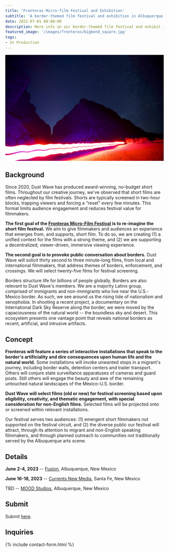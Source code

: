```yaml
---
title: 'Fronteras Micro-film Festival and Exhibition'
subtitle: 'A border-themed film festival and exhibition in Albuquerque'
date: 2022-07-01 00:00:00
description: More info on our border-themed film festival and exhibit in Albuquerque
featured_image: '/images/fronteras/bigbend_square.jpg'
tags:
- In Production
---
```


![](/images/fronteras/bigbend.jpg)

## Background

Since 2020, Dust Wave has produced award-winning, no-budget short films. Throughout our creative journey, we've observed that short films are often neglected by film festivals. Shorts are typically screened in two-hour blocks, trapping viewers and forcing a “reset” every few minutes. This format limits audience engagement and reduces festival value for filmmakers.

**The first goal of the [Fronteras Micro-Film Festival](https://fronterasmicrofilm.com) is to re-imagine the short film festival.** We aim to give filmmakers and audiences an experience that emerges from, and supports, short film. To do so, we are creating (1) a unified context for the films with a strong theme, and (2) we are supporting a decentralized, viewer-driven, immersive viewing experience.

**The second goal is to provoke public conversation about borders.** Dust Wave will solicit thirty second to three minute-long films, from local and international filmmakers, that address themes of borders, enforcement, and crossings. We will select twenty-five films for festival screening.

Borders structure life for billions of people globally. Borders are also relevant to Dust Wave's members. We are a majority Latinx group, comprised of immigrants and non-immigrants who live near the U.S.-Mexico border. As such, we see around us the rising tide of nationalism and xenophobia. In shooting a recent project, a documentary on the International Dark Sky Reserve along the border, we were moved by the capaciousness of the natural world -- the boundless sky and desert. This ecosystem presents one vantage point that reveals national borders as recent, artificial, and intrusive artifacts.

## Concept

**Fronteras will feature a series of interactive installations that speak to the border's artificiality and dire consequences upon human life and the natural world.** Some installations will invoke unwanted stops in a migrant's journey, including border walls, detention centers and trailer transport. Others will conjure state surveillance apparatuses of cameras and guard posts. Still others will engage the beauty and awe of the remaining untouched natural landscapes of the Mexico-U.S. border.

**Dust Wave will select films (old or new) for festival screening based upon eligibility, creativity, and thematic engagement, with special consideration for non-English films.** Selected films will be projected onto or screened within relevant installations.

Our festival serves two audiences: (1) emergent short filmmakers not supported on the festival circuit, and (2) the diverse public our festival will attract, through its attention to migrant and non-English speaking filmmakers, and through planned outreach to communities not traditionally served by the Albuquerque arts scene.

## Details

**June 2-4, 2023** -- [Fusion](https://www.fusionnm.org), Albuquerque, New Mexico

**June 16-18, 2023** -- [Currents New Media](https://currentsnewmedia.org/festivals/currents-new-media-2023), Santa Fe, New Mexico

TBD -- [MOOD Studios](https://allthingsmood.com), Albuquerque, New Mexico

## Submit

Submit [here](https://filmfreeway.com/Fronterasmicrofilmfestival).

## Inquiries

{% include contact-form.html %}